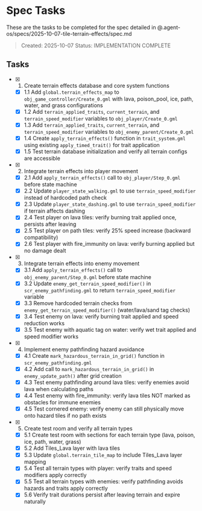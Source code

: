 # Spec Tasks

These are the tasks to be completed for the spec detailed in @.agent-os/specs/2025-10-07-tile-terrain-effects/spec.md

> Created: 2025-10-07
> Status: IMPLEMENTATION COMPLETE

## Tasks

- [x] 1. Create terrain effects database and core system functions
  - [x] 1.1 Add `global.terrain_effects_map` to `obj_game_controller/Create_0.gml` with lava, poison_pool, ice, path, water, and grass configurations
  - [x] 1.2 Add `terrain_applied_traits`, `current_terrain`, and `terrain_speed_modifier` variables to `obj_player/Create_0.gml`
  - [x] 1.3 Add `terrain_applied_traits`, `current_terrain`, and `terrain_speed_modifier` variables to `obj_enemy_parent/Create_0.gml`
  - [x] 1.4 Create `apply_terrain_effects()` function in `trait_system.gml` using existing `apply_timed_trait()` for trait application
  - [x] 1.5 Test terrain database initialization and verify all terrain configs are accessible

- [x] 2. Integrate terrain effects into player movement
  - [x] 2.1 Add `apply_terrain_effects()` call to `obj_player/Step_0.gml` before state machine
  - [x] 2.2 Update `player_state_walking.gml` to use `terrain_speed_modifier` instead of hardcoded path check
  - [x] 2.3 Update `player_state_dashing.gml` to use `terrain_speed_modifier` if terrain affects dashing
  - [x] 2.4 Test player on lava tiles: verify burning trait applied once, persists after leaving
  - [x] 2.5 Test player on path tiles: verify 25% speed increase (backward compatibility)
  - [x] 2.6 Test player with fire_immunity on lava: verify burning applied but no damage dealt

- [x] 3. Integrate terrain effects into enemy movement
  - [x] 3.1 Add `apply_terrain_effects()` call to `obj_enemy_parent/Step_0.gml` before state machine
  - [x] 3.2 Update `enemy_get_terrain_speed_modifier()` in `scr_enemy_pathfinding.gml` to return `terrain_speed_modifier` variable
  - [x] 3.3 Remove hardcoded terrain checks from `enemy_get_terrain_speed_modifier()` (water/lava/sand tag checks)
  - [x] 3.4 Test enemy on lava: verify burning trait applied and speed reduction works
  - [x] 3.5 Test enemy with aquatic tag on water: verify wet trait applied and speed modifier works

- [x] 4. Implement enemy pathfinding hazard avoidance
  - [x] 4.1 Create `mark_hazardous_terrain_in_grid()` function in `scr_enemy_pathfinding.gml`
  - [x] 4.2 Add call to `mark_hazardous_terrain_in_grid()` in `enemy_update_path()` after grid creation
  - [x] 4.3 Test enemy pathfinding around lava tiles: verify enemies avoid lava when calculating paths
  - [x] 4.4 Test enemy with fire_immunity: verify lava tiles NOT marked as obstacles for immune enemies
  - [x] 4.5 Test cornered enemy: verify enemy can still physically move onto hazard tiles if no path exists

- [x] 5. Create test room and verify all terrain types
  - [x] 5.1 Create test room with sections for each terrain type (lava, poison, ice, path, water, grass)
  - [x] 5.2 Add Tiles_Lava layer with lava tiles
  - [x] 5.3 Update `global.terrain_tile_map` to include Tiles_Lava layer mapping
  - [x] 5.4 Test all terrain types with player: verify traits and speed modifiers apply correctly
  - [x] 5.5 Test all terrain types with enemies: verify pathfinding avoids hazards and traits apply correctly
  - [x] 5.6 Verify trait durations persist after leaving terrain and expire naturally
